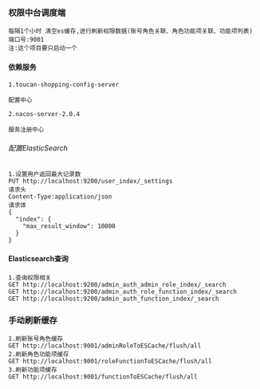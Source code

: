 ### 权限中台调度端
    
    每隔1个小时 清空es缓存,进行刷新权限数据(账号角色关联、角色功能项关联、功能项列表)
    端口号:9001
    注:这个项目要只启动一个
   

#### 依赖服务
    1.toucan-shopping-config-server

    配置中心
    
    2.nacos-server-2.0.4
    
    服务注册中心


###### 配置ElasticSearch

    1.设置用户返回最大记录数
    PUT http://localhost:9200/user_index/_settings
    请求头
    Content-Type:application/json
    请求体
    {
      "index": {
        "max_result_window": 10000
      }
    }



#### Elasticsearch查询

    1.查询权限相关
    GET http://localhost:9200/admin_auth_admin_role_index/_search
    GET http://localhost:9200/admin_auth_role_function_index/_search
    GET http://localhost:9200/admin_auth_function_index/_search
    
    
### 手动刷新缓存
    1.刷新账号角色缓存
    GET http://localhost:9001/adminRoleToESCache/flush/all
    2.刷新角色功能项缓存    
    GET http://localhost:9001/roleFunctionToESCache/flush/all
    3.刷新功能项缓存
    GET http://localhost:9001/functionToESCache/flush/all
    
    